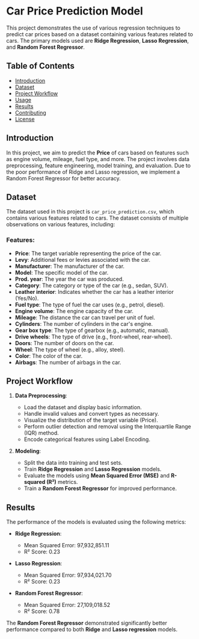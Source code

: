 # Car Price Prediction Model

This project demonstrates the use of various regression techniques to predict car prices based on a dataset containing various features related to cars. The primary models used are **Ridge Regression**, **Lasso Regression**, and **Random Forest Regressor**.

## Table of Contents
- [Introduction](#introduction)
- [Dataset](#dataset)
- [Project Workflow](#project-workflow)
- [Usage](#usage)
- [Results](#results)
- [Contributing](#contributing)
- [License](#license)

## Introduction
In this project, we aim to predict the **Price** of cars based on features such as engine volume, mileage, fuel type, and more. The project involves data preprocessing, feature engineering, model training, and evaluation. Due to the poor performance of Ridge and Lasso regression, we implement a Random Forest Regressor for better accuracy.

## Dataset
The dataset used in this project is `car_price_prediction.csv`, which contains various features related to cars. The dataset consists of multiple observations on various features, including:

### Features:
- **Price**: The target variable representing the price of the car.
- **Levy**: Additional fees or levies associated with the car.
- **Manufacturer**: The manufacturer of the car.
- **Model**: The specific model of the car.
- **Prod. year**: The year the car was produced.
- **Category**: The category or type of the car (e.g., sedan, SUV).
- **Leather interior**: Indicates whether the car has a leather interior (Yes/No).
- **Fuel type**: The type of fuel the car uses (e.g., petrol, diesel).
- **Engine volume**: The engine capacity of the car.
- **Mileage**: The distance the car can travel per unit of fuel.
- **Cylinders**: The number of cylinders in the car's engine.
- **Gear box type**: The type of gearbox (e.g., automatic, manual).
- **Drive wheels**: The type of drive (e.g., front-wheel, rear-wheel).
- **Doors**: The number of doors on the car.
- **Wheel**: The type of wheel (e.g., alloy, steel).
- **Color**: The color of the car.
- **Airbags**: The number of airbags in the car.

## Project Workflow

1. **Data Preprocessing**:
   - Load the dataset and display basic information.
   - Handle invalid values and convert types as necessary.
   - Visualize the distribution of the target variable (Price).
   - Perform outlier detection and removal using the Interquartile Range (IQR) method.
   - Encode categorical features using Label Encoding.

2. **Modeling**:
   - Split the data into training and test sets.
   - Train **Ridge Regression** and **Lasso Regression** models.
   - Evaluate the models using **Mean Squared Error (MSE)** and **R-squared (R²)** metrics.
   - Train a **Random Forest Regressor** for improved performance.

## Results

The performance of the models is evaluated using the following metrics:

- **Ridge Regression**:
  - Mean Squared Error: 97,932,851.11
  - R² Score: 0.23

- **Lasso Regression**:
  - Mean Squared Error: 97,934,021.70
  - R² Score: 0.23

- **Random Forest Regressor**:
  - Mean Squared Error: 27,109,018.52
  - R² Score: 0.78

The **Random Forest Regressor** demonstrated significantly better performance compared to both **Ridge** and **Lasso regression** models.


